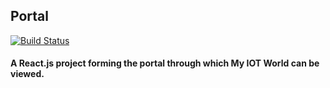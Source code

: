 ## Portal
[![Build Status](https://cloud.drone.io/api/badges/iot-my-world/portal/status.svg)](https://cloud.drone.io/iot-my-world/portal)
#### A React.js project forming the portal through which My IOT World can be viewed.
